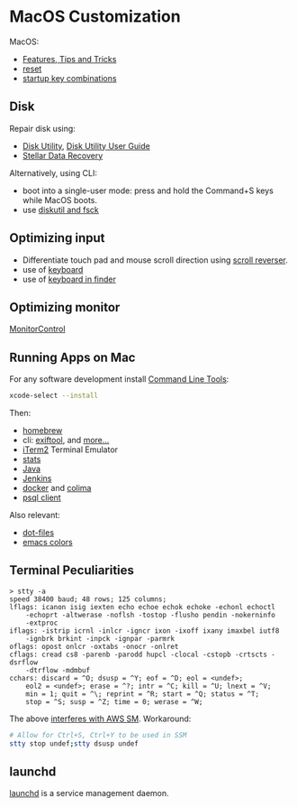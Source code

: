 # MacOS Customization

MacOS:

* [Features, Tips and Tricks](https://apple.stackexchange.com/questions/400/please-share-your-hidden-macos-features-or-tips-and-tricks)
* [reset](reset.html)
* [startup key combinations](https://support.apple.com/en-us/102603)

## Disk

Repair disk using:

* [Disk Utility](https://support.apple.com/en-us/102611),
[Disk Utility User Guide](https://support.apple.com/guide/disk-utility/welcome/mac)
* [Stellar Data Recovery](https://www.stellarinfo.com/blog/repair-corrupt-mac-partition/)

Alternatively, using CLI:

* boot into a single-user mode: press and hold the Command+S keys while MacOS boots.
* use [diskutil and fsck](https://appleinsider.com/inside/macos/tips/how-to-use-fsck-to-check-and-repair-macos-disks)

## Optimizing input

* Differentiate touch pad and mouse scroll direction using [scroll reverser](https://pilotmoon.com/scrollreverser/).
* use of [keyboard](keyboard.html)
* use of [keyboard in finder](finder.html)

## Optimizing monitor

[MonitorControl](https://github.com/MonitorControl/MonitorControl)

## Running Apps on Mac

For any software development install [Command Line Tools](https://developer.apple.com/library/archive/technotes/tn2339/):
```sh
xcode-select --install
```

Then:
* [homebrew](https://brew.sh/)
* cli: [exiftool](/apps/cli-exiftool.html), and [more...](cli.html)
* [iTerm2](iTerm2.html) Terminal Emulator
* [stats](https://github.com/exelban/stats)
* [Java](java.html)
* [Jenkins](jenkins.html)
* [docker](/apps/docker/docker-macos.html) and [colima](/apps/docker/colima.html)
* [psql client](/apps/psql-client.html)

Also relevant:

* [dot-files](/apps/dot-files/)
* [emacs colors](/apps/emacs/)

## Terminal Peculiarities

```
> stty -a
speed 38400 baud; 48 rows; 125 columns;
lflags: icanon isig iexten echo echoe echok echoke -echonl echoctl
	-echoprt -altwerase -noflsh -tostop -flusho pendin -nokerninfo
	-extproc
iflags: -istrip icrnl -inlcr -igncr ixon -ixoff ixany imaxbel iutf8
	-ignbrk brkint -inpck -ignpar -parmrk
oflags: opost onlcr -oxtabs -onocr -onlret
cflags: cread cs8 -parenb -parodd hupcl -clocal -cstopb -crtscts -dsrflow
	-dtrflow -mdmbuf
cchars: discard = ^O; dsusp = ^Y; eof = ^D; eol = <undef>;
	eol2 = <undef>; erase = ^?; intr = ^C; kill = ^U; lnext = ^V;
	min = 1; quit = ^\; reprint = ^R; start = ^Q; status = ^T;
	stop = ^S; susp = ^Z; time = 0; werase = ^W;
```

The above [interferes with AWS SM](https://github.com/aws/session-manager-plugin/issues/29). Workaround:
```sh
# Allow for Ctrl+S, Ctrl+Y to be used in SSM
stty stop undef;stty dsusp undef
```

## launchd

[launchd](https://en.wikipedia.org/wiki/Launchd) is a service management daemon.

